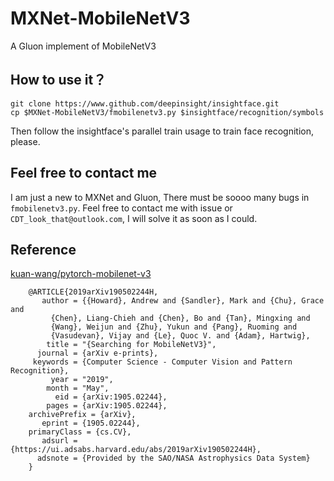 # MXNet-MobileNetV3
A Gluon implement of MobileNetV3

## How to use it？
```
git clone https://www.github.com/deepinsight/insightface.git
cp $MXNet-MobileNetV3/fmobilenetv3.py $insightface/recognition/symbols
```
Then follow the insightface's parallel train usage to train face recognition, please.


## Feel free to contact me
I am just a new to MXNet and Gluon, There must be soooo many bugs in `fmobilenetv3.py`.
Feel free to contact me with issue or `CDT_look_that@outlook.com`, I will solve it as soon as I could.


## Reference
[kuan-wang/pytorch-mobilenet-v3](https://github.com/kuan-wang/pytorch-mobilenet-v3)

```
    @ARTICLE{2019arXiv190502244H,
       author = {{Howard}, Andrew and {Sandler}, Mark and {Chu}, Grace and
         {Chen}, Liang-Chieh and {Chen}, Bo and {Tan}, Mingxing and
         {Wang}, Weijun and {Zhu}, Yukun and {Pang}, Ruoming and
         {Vasudevan}, Vijay and {Le}, Quoc V. and {Adam}, Hartwig},
        title = "{Searching for MobileNetV3}",
      journal = {arXiv e-prints},
     keywords = {Computer Science - Computer Vision and Pattern Recognition},
         year = "2019",
        month = "May",
          eid = {arXiv:1905.02244},
        pages = {arXiv:1905.02244},
    archivePrefix = {arXiv},
       eprint = {1905.02244},
    primaryClass = {cs.CV},
       adsurl = {https://ui.adsabs.harvard.edu/abs/2019arXiv190502244H},
      adsnote = {Provided by the SAO/NASA Astrophysics Data System}
    }
```
